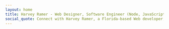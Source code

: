 ```yaml
---
layout: home
title: Harvey Ramer - Web Designer, Software Engineer (Node, JavaScript), Systems Architect
social_quote: Connect with Harvey Ramer, a Florida-based Web developer, through his website.
---
```

